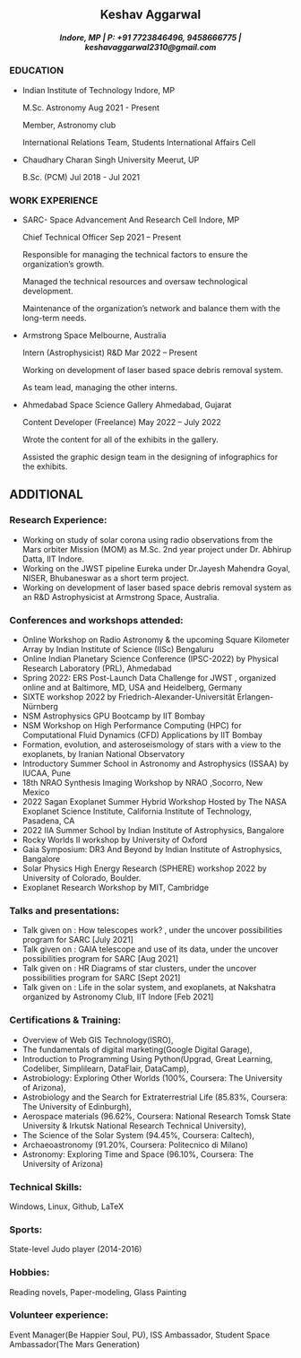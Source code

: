 <h2 align="center">
Keshav Aggarwal
</h3>

<h5 align="center">
Indore, MP | P: +91 7723846496, 9458666775 | keshavaggarwal2310@gmail.com
</h5>

<h3 align="left">
EDUCATION
</h3>

- Indian Institute of Technology	Indore, MP

  M.Sc. Astronomy	Aug 2021 - Present

  Member, Astronomy club

  International Relations Team, Students International Affairs Cell

- Chaudhary Charan Singh University	Meerut, UP

  B.Sc. (PCM)	Jul 2018 - Jul 2021

<h3 align="left">
WORK EXPERIENCE	
</h3>

- SARC- Space Advancement And Research Cell 	Indore, MP
  
  Chief Technical Officer	Sep 2021 – Present
  
  Responsible for managing the technical factors to ensure the organization’s growth.
  
  Managed the technical resources and oversaw technological development.
  
  Maintenance of the organization’s network and balance them with the long-term needs.

- Armstrong Space	Melbourne, Australia
  
  Intern (Astrophysicist) R&D	Mar 2022 – Present
  
  Working on development of laser based space debris removal system.
  
  As team lead, managing the other interns.

- Ahmedabad Space Science Gallery	Ahmedabad, Gujarat
  
  Content Developer (Freelance)	May 2022 – July 2022
  
  Wrote the content for all of the exhibits in the gallery.
  
  Assisted the graphic design team in the designing of infographics for the exhibits.

<h2 align="left">
ADDITIONAL	
</h2>

<h3 align="left">
Research Experience:
</h3>

- Working on study of solar corona using radio observations from the Mars orbiter Mission (MOM) as M.Sc. 2nd year project under Dr. Abhirup Datta, IIT Indore. 
- Working on the JWST pipeline Eureka under Dr.Jayesh Mahendra Goyal, NISER, Bhubaneswar as a short term project.
- Working on development of laser based space debris removal system as an R&D Astrophysicist at Armstrong Space, Australia.

  
<h3 align="left">
Conferences and workshops attended:
</h3>

- Online Workshop on Radio Astronomy & the upcoming Square Kilometer Array by Indian Institute of Science (IISc) Bengaluru
- Online Indian Planetary Science Conference (IPSC-2022) by Physical Research Laboratory (PRL), Ahmedabad
- Spring 2022: ERS Post-Launch Data Challenge for JWST , organized online and at Baltimore, MD, USA and Heidelberg, Germany
- SIXTE workshop 2022 by Friedrich-Alexander-Universität Erlangen-Nürnberg
- NSM Astrophysics GPU Bootcamp by IIT Bombay 
- NSM Workshop on High Performance Computing (HPC) for Computational Fluid Dynamics (CFD) Applications by IIT Bombay
- Formation, evolution, and asteroseismology of stars with a view to the exoplanets, by Iranian National Observatory  
- Introductory Summer School in Astronomy and Astrophysics (ISSAA) by IUCAA, Pune
- 18th NRAO Synthesis Imaging Workshop by NRAO ,Socorro, New Mexico
- 2022 Sagan Exoplanet Summer Hybrid Workshop Hosted by The NASA Exoplanet Science Institute, California Institute of Technology, Pasadena, CA
- 2022 IIA Summer School by Indian Institute of Astrophysics, Bangalore
- Rocky Worlds II workshop by University of Oxford
- Gaia Symposium: DR3 And Beyond by Indian Institute of Astrophysics, Bangalore
- Solar Physics High Energy Research (SPHERE) workshop 2022 by University of Colorado, Boulder.
- Exoplanet Research Workshop by MIT, Cambridge

<h3 align="left">
Talks and presentations:
</h3>

- Talk given on : How telescopes work? , under the uncover possibilities program for SARC [July 2021]
- Talk given on : GAIA telescope and use of its data, under the uncover possibilities program for SARC [Aug 2021]
- Talk given on : HR Diagrams of star clusters, under the uncover possibilities program for SARC [Sept 2021]
- Talk given on : Life in the solar system, and exoplanets, at Nakshatra organized by Astronomy Club, IIT Indore [Feb 2021]

<h3 align="left">
Certifications & Training: 
</h3>

- Overview of Web GIS Technology(ISRO),
- The fundamentals of digital marketing(Google Digital Garage), 
- Introduction to Programming Using Python(Upgrad, Great Learning, Codeliber, Simplilearn, DataFlair, DataCamp), 
- Astrobiology: Exploring Other Worlds (100%, Coursera: The University of Arizona),
- Astrobiology and the Search for Extraterrestrial Life (85.83%, Coursera: The University of Edinburgh), 
- Aerospace materials (96.62%, Coursera: National Research Tomsk State University & Irkutsk National Research Technical University), 
- The Science of the Solar System (94.45%, Coursera: Caltech), 
- Archaeoastronomy (91.20%, Coursera: Politecnico di Milano)
- Astronomy: Exploring Time and Space (96.10%, Coursera: The University of Arizona)


<h3 align="left">Technical Skills:</h3> Windows, Linux, Github, LaTeX

<h3 align="left">Sports: </h3> State-level Judo player (2014-2016)

<h3 align="left">Hobbies:</h3> Reading novels, Paper-modeling, Glass Painting

<h3 align="left">Volunteer experience:</h3> 

Event Manager(Be Happier Soul, PU), ISS Ambassador, Student Space Ambassador(The Mars Generation)
